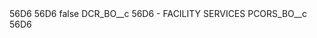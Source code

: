 <?xml version="1.0" encoding="UTF-8"?>
<CustomMetadata xmlns="http://soap.sforce.com/2006/04/metadata" xmlns:xsi="http://www.w3.org/2001/XMLSchema-instance" xmlns:xsd="http://www.w3.org/2001/XMLSchema">
    <description>56D6</description>
    <label>56D6</label>
    <protected>false</protected>
    <values>
        <field>DCR_BO__c</field>
        <value xsi:type="xsd:string">56D6 - FACILITY SERVICES</value>
    </values>
    <values>
        <field>PCORS_BO__c</field>
        <value xsi:type="xsd:string">56D6</value>
    </values>
</CustomMetadata>

